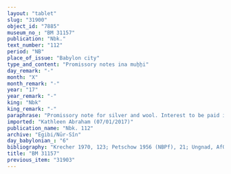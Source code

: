 ```yaml
---
layout: "tablet"
slug: "31900"
object_id: "7885"
museum_no_: "BM 31157"
publication: "Nbk."
text_number: "112"
period: "NB"
place_of_issue: "Babylon city"
type_and_content: "Promissory notes ina muẖẖi"
day_remark: "-"
month: "X"
month_remark: "-"
year: "17"
year_remark: "-"
king: "Nbk"
king_remark: "-"
paraphrase: "Promissory note for silver and wool. Interest to be paid in barley and fixation of exchange rate.<br /> <strong>B</strong> owes 23 5/6 shekels of silver to <strong>A</strong>. With regard to 20 out of the 23 shekels of indebed silver it is stipulated that <strong>B</strong> should pay 2 sūtu of barley (as interest) per shekel. The barley is to be paid according to its market value (<em>mahīru</em>) in Simān (III). He should also deliver 15 minas of wool in Ayyār (II). Witnesses<br /> &nbsp;<br /> <strong>A </strong>= Nab&ucirc;-&scaron;umu-ukīn/Marduk-zēru-ibni//Nādin-&scaron;e&#39;im; <strong>B </strong>= &Scaron;ulāya/Zēru-ukīn//Egibi"
imported: "Kathleen Abraham (07/01/2017)"
publication_name: "Nbk. 112"
archive: "Egibi/Nūr-Sîn"
day_babylonian_: "6"
bibliography: "Krecher 1970, 123; Petschow 1956 (NBPf), 21; Ungnad, AfO 14 (1941), 57"
title: "BM 31157"
previous_item: "31903"
---
```


